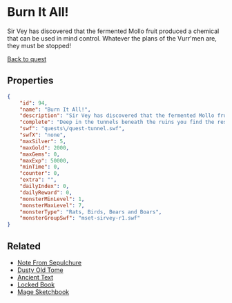 # Burn It All!

Sir Vey has discovered that the fermented Mollo fruit produced a chemical that can be used in mind control. Whatever the plans of the Vurr'men are, they must be stopped!

[Back to quest](../quests.md)

## Properties

```json
{
    "id": 94,
    "name": "Burn It All!",
    "description": "Sir Vey has discovered that the fermented Mollo fruit produced a chemical that can be used in mind control. Whatever the plans of the Vurr'men are, they must be stopped!",
    "complete": "Deep in the tunnels beneath the ruins you find the rest of the rotten Mollo fruit being guarded by a Vurr'man Alchemist. You have destroyed the fruit but you have found a mysterious note.",
    "swf": "quests\/quest-tunnel.swf",
    "swfX": "none",
    "maxSilver": 5,
    "maxGold": 2000,
    "maxGems": 0,
    "maxExp": 50000,
    "minTime": 0,
    "counter": 0,
    "extra": "",
    "dailyIndex": 0,
    "dailyReward": 0,
    "monsterMinLevel": 1,
    "monsterMaxLevel": 7,
    "monsterType": "Rats, Birds, Bears and Boars",
    "monsterGroupSwf": "mset-sirvey-r1.swf"
}
```

## Related

- [Note From Sepulchure](../items/705-note-from-sepulchure.md)
- [Dusty Old Tome](../items/733-dusty-old-tome.md)
- [Ancient Text](../items/734-ancient-text.md)
- [Locked Book](../items/735-locked-book.md)
- [Mage Sketchbook](../items/736-mage-sketchbook.md)

